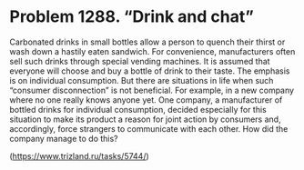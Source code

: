 # Problem 1288. “Drink and chat”

Carbonated drinks in small bottles allow a person to quench their thirst or wash down a hastily eaten sandwich. For convenience, manufacturers often sell such drinks through special vending machines. It is assumed that everyone will choose and buy a bottle of drink to their taste. The emphasis is on individual consumption. But there are situations in life when such “consumer disconnection” is not beneficial. For example, in a new company where no one really knows anyone yet. One company, a manufacturer of bottled drinks for individual consumption, decided especially for this situation to make its product a reason for joint action by consumers and, accordingly, force strangers to communicate with each other. How did the company manage to do this?

(https://www.trizland.ru/tasks/5744/)